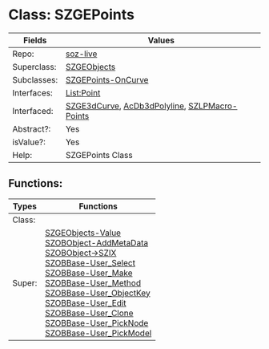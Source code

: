 
# Class:	SZGEPoints

| Fields | Values |
| --------- | --------- |
| Repo: | [soz-live](/repos/soz-live.html) |
| Superclass: | [SZGEObjects](SZGEObjects.html) |
| Subclasses: | [SZGEPoints-OnCurve](SZGEPoints-OnCurve.html) |
| Interfaces: | [List:Point](List:Point.html) |
| Interfaced: | [SZGE3dCurve](SZGE3dCurve.html), [AcDb3dPolyline](AcDb3dPolyline.html), [SZLPMacro-Points](SZLPMacro-Points.html) |
| Abstract?: | Yes |
| isValue?: | Yes |
| Help: | SZGEPoints Class |


## Functions:

| Types | Functions |
| --------- | --------- |
| Class: |  |
| Super: | [SZGEObjects-Value](SZGEObjects.html) <br> [SZOBObject-AddMetaData](SZOBObject.html) <br> [SZOBObject->SZIX](SZOBObject.html) <br> [SZOBBase-User_Select](SZOBBase.html) <br> [SZOBBase-User_Make](SZOBBase.html) <br> [SZOBBase-User_Method](SZOBBase.html) <br> [SZOBBase-User_ObjectKey](SZOBBase.html) <br> [SZOBBase-User_Edit](SZOBBase.html) <br> [SZOBBase-User_Clone](SZOBBase.html) <br> [SZOBBase-User_PickNode](SZOBBase.html) <br> [SZOBBase-User_PickModel](SZOBBase.html) |


